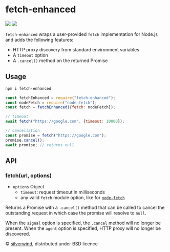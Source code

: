 # fetch-enhanced
[![](https://img.shields.io/npm/v/fetch-enhanced.svg?style=flat)](https://www.npmjs.org/package/fetch-enhanced) [![](https://img.shields.io/npm/dm/fetch-enhanced.svg)](https://www.npmjs.org/package/fetch-enhanced)

`fetch-enhanced` wraps a user-provided `fetch` implementation for Node.js and adds the following features:

- HTTP proxy discovery from standard environment variables
- A `timeout` option
- A `.cancel()` method on the returned Promise

## Usage

```bash
npm i fetch-enhanced
```
```js
const fetchEnhanced = require("fetch-enhanced");
const nodeFetch = require("node-fetch");
const fetch = fetchEnhanced({fetch: nodeFetch});

// timeout
await fetch("https://google.com", {timeout: 10000});

// cancellation
const promise = fetch("https://google.com");
promise.cancel();
await promise; // returns null
```

## API
### fetch(url, options)

- `options` Object
  - `timeout`: request timeout in milliseconds
  - any valid `fetch` module option, like for [`node-fetch`](https://github.com/node-fetch/node-fetch#options)

Returns a Promise with a `.cancel()` method that can be called to cancel the outstanding request in which case the promise will resolve to `null`.

When the `signal` option is specified, the `.cancel` method will no longer be present.
When the `agent` option is specified, HTTP proxy will no longer be discovered.

© [silverwind](https://github.com/silverwind), distributed under BSD licence
